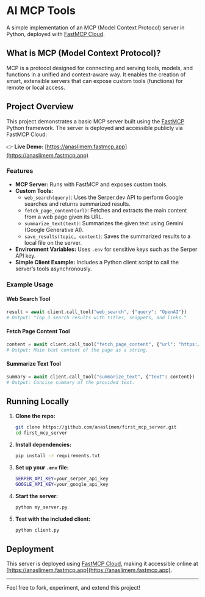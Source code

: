 # AI MCP Tools

A simple implementation of an MCP (Model Context Protocol) server in Python, deployed with [FastMCP Cloud](https://anaslimem.fastmcp.app).

## What is MCP (Model Context Protocol)?

MCP is a protocol designed for connecting and serving tools, models, and functions in a unified and context-aware way. It enables the creation of smart, extensible servers that can expose custom tools (functions) for remote or local access.

## Project Overview

This project demonstrates a basic MCP server built using the [FastMCP](https://github.com/fastmcp/fastmcp) Python framework. The server is deployed and accessible publicly via FastMCP Cloud:

👉 **Live Demo:** [https://anaslimem.fastmcp.app](https://anaslimem.fastmcp.app)

### Features

- **MCP Server:** Runs with FastMCP and exposes custom tools.
- **Custom Tools:**
  - `web_search(query)`: Uses the Serper.dev API to perform Google searches and returns summarized results.
  - `fetch_page_content(url)`: Fetches and extracts the main content from a web page given its URL.
  - `summarize_text(text)`: Summarizes the given text using Gemini (Google Generative AI).
  - `save_results(topic, content)`: Saves the summarized results to a local file on the server.
- **Environment Variables:** Uses `.env` for sensitive keys such as the Serper API key.
- **Simple Client Example:** Includes a Python client script to call the server’s tools asynchronously.

### Example Usage

#### Web Search Tool

```python
result = await client.call_tool("web_search", {"query": "OpenAI"})
# Output: "Top 3 search results with titles, snippets, and links."
```

#### Fetch Page Content Tool

```python
content = await client.call_tool("fetch_page_content", {"url": "https://example.com"})
# Output: Main text content of the page as a string.
```

#### Summarize Text Tool

```python
summary = await client.call_tool("summarize_text", {"text": content})
# Output: Concise summary of the provided text.
```

## Running Locally

1. **Clone the repo:**

   ```bash
   git clone https://github.com/anaslimem/first_mcp_server.git
   cd first_mcp_server
   ```

2. **Install dependencies:**

   ```bash
   pip install -r requirements.txt
   ```

3. **Set up your `.env` file:**

   ```bash
   SERPER_API_KEY=your_serper_api_key
   GOOGLE_API_KEY=your_google_api_key
   ```

4. **Start the server:**

   ```bash
   python my_server.py
   ```

5. **Test with the included client:**

   ```bash
   python client.py
   ```

## Deployment

This server is deployed using [FastMCP Cloud](https://fastmcp.app), making it accessible online at [https://anaslimem.fastmcp.app](https://anaslimem.fastmcp.app).

---

Feel free to fork, experiment, and extend this project!
